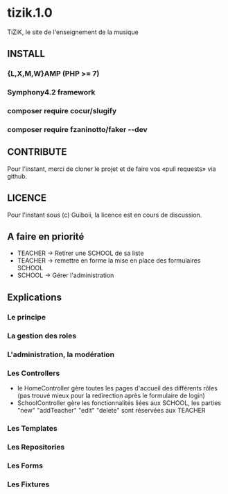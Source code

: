 # tizik.1.0
TiZiK, le site de l'enseignement de la musique

## INSTALL
### {L,X,M,W}AMP (PHP >= 7)
### Symphony4.2 framework
### composer require cocur/slugify
### composer require fzaninotto/faker --dev

## CONTRIBUTE
Pour l'instant, merci de cloner le projet et de faire vos «pull requests» via github.

## LICENCE
Pour l'instant sous (c) Guiboii, la licence est en cours de discussion.

## A faire en priorité
* TEACHER -> Retirer une SCHOOL de sa liste
* TEACHER -> remettre en forme la mise en place des formulaires SCHOOL
* SCHOOL -> Gérer l'administration

## Explications
### Le principe
### La gestion des roles
### L'administration, la modération
### Les Controllers
* le HomeController gère toutes les pages d'accueil des différents rôles (pas trouvé mieux pour la redirection après le formulaire de login)</li>
* SchoolController gère les fonctionnalités liées aux SCHOOL, les parties "new" "addTeacher" "edit" "delete" sont réservées aux TEACHER</li>
### Les Templates
### Les Repositories
### Les Forms
### Les Fixtures
